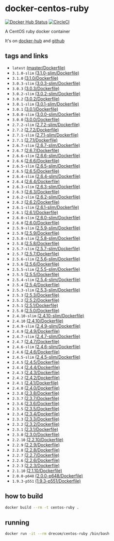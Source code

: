 # docker-centos-ruby
[![Docker Hub Status](https://dockerbuildbadges.quelltext.eu/status.svg?organization=drecom&repository=centos-ruby)](https://hub.docker.com/r/drecom/centos-ruby/)
[![CircleCI](https://circleci.com/gh/drecom/docker-centos-ruby/tree/master.svg?style=svg)](https://circleci.com/gh/drecom/docker-centos-ruby/tree/master)

A CentOS ruby docker container

It's on [docker-hub](https://hub.docker.com/r/drecom/centos-ruby/) and [github](https://github.com/drecom/docker-centos-ruby/)

## tags and links

* `latest` [(master/Dockerfile)](https://github.com/drecom/docker-centos-ruby/blob/master/Dockerfile)
* `3.1.0-slim` [(3.1.0-slim/Dockerfile)](https://github.com/drecom/docker-centos-ruby/blob/3.1.0-slim/Dockerfile)
* `3.1.0` [(3.1.0/Dockerfile)](https://github.com/drecom/docker-centos-ruby/blob/3.1.0/Dockerfile)
* `3.0.3-slim` [(3.0.3-slim/Dockerfile)](https://github.com/drecom/docker-centos-ruby/blob/3.0.3-slim/Dockerfile)
* `3.0.3` [(3.0.3/Dockerfile)](https://github.com/drecom/docker-centos-ruby/blob/3.0.3/Dockerfile)
* `3.0.2-slim` [(3.0.2-slim/Dockerfile)](https://github.com/drecom/docker-centos-ruby/blob/3.0.2-slim/Dockerfile)
* `3.0.2` [(3.0.2/Dockerfile)](https://github.com/drecom/docker-centos-ruby/blob/3.0.2/Dockerfile)
* `3.0.1-slim` [(3.0.1-slim/Dockerfile)](https://github.com/drecom/docker-centos-ruby/blob/3.0.1-slim/Dockerfile)
* `3.0.1` [(3.0.1/Dockerfile)](https://github.com/drecom/docker-centos-ruby/blob/3.0.1/Dockerfile)
* `3.0.0-slim` [(3.0.0-slim/Dockerfile)](https://github.com/drecom/docker-centos-ruby/blob/3.0.0-slim/Dockerfile)
* `3.0.0` [(3.0.0/Dockerfile)](https://github.com/drecom/docker-centos-ruby/blob/3.0.0/Dockerfile)
* `2.7.2-slim` [(2.7.2-slim/Dockerfile)](https://github.com/drecom/docker-centos-ruby/blob/2.7.2-slim/Dockerfile)
* `2.7.2` [(2.7.2/Dockerfile)](https://github.com/drecom/docker-centos-ruby/blob/2.7.2/Dockerfile)
* `2.7.1-slim` [(2.7.1-slim/Dockerfile)](https://github.com/drecom/docker-centos-ruby/blob/2.7.1-slim/Dockerfile)
* `2.7.1` [(2.7.1/Dockerfile)](https://github.com/drecom/docker-centos-ruby/blob/2.7.1/Dockerfile)
* `2.6.7-slim` [(2.6.7-slim/Dockerfile)](https://github.com/drecom/docker-centos-ruby/blob/2.6.7-slim/Dockerfile)
* `2.6.7` [(2.6.7/Dockerfile)](https://github.com/drecom/docker-centos-ruby/blob/2.6.7/Dockerfile)
* `2.6.6-slim` [(2.6.6-slim/Dockerfile)](https://github.com/drecom/docker-centos-ruby/blob/2.6.6-slim/Dockerfile)
* `2.6.6` [(2.6.6/Dockerfile)](https://github.com/drecom/docker-centos-ruby/blob/2.6.6/Dockerfile)
* `2.6.5-slim` [(2.6.5-slim/Dockerfile)](https://github.com/drecom/docker-centos-ruby/blob/2.6.5-slim/Dockerfile)
* `2.6.5` [(2.6.5/Dockerfile)](https://github.com/drecom/docker-centos-ruby/blob/2.6.5/Dockerfile)
* `2.6.4-slim` [(2.6.4-slim/Dockerfile)](https://github.com/drecom/docker-centos-ruby/blob/2.6.4-slim/Dockerfile)
* `2.6.4` [(2.6.4/Dockerfile)](https://github.com/drecom/docker-centos-ruby/blob/2.6.4/Dockerfile)
* `2.6.3-slim` [(2.6.3-slim/Dockerfile)](https://github.com/drecom/docker-centos-ruby/blob/2.6.3-slim/Dockerfile)
* `2.6.3` [(2.6.3/Dockerfile)](https://github.com/drecom/docker-centos-ruby/blob/2.6.3/Dockerfile)
* `2.6.2-slim` [(2.6.2-slim/Dockerfile)](https://github.com/drecom/docker-centos-ruby/blob/2.6.2-slim/Dockerfile)
* `2.6.2` [(2.6.2/Dockerfile)](https://github.com/drecom/docker-centos-ruby/blob/2.6.2/Dockerfile)
* `2.6.1-slim` [(2.6.1-slim/Dockerfile)](https://github.com/drecom/docker-centos-ruby/blob/2.6.1-slim/Dockerfile)
* `2.6.1` [(2.6.1/Dockerfile)](https://github.com/drecom/docker-centos-ruby/blob/2.6.1/Dockerfile)
* `2.6.0-slim` [(2.6.0-slim/Dockerfile)](https://github.com/drecom/docker-centos-ruby/blob/2.6.0-slim/Dockerfile)
* `2.6.0` [(2.6.0/Dockerfile)](https://github.com/drecom/docker-centos-ruby/blob/2.6.0/Dockerfile)
* `2.5.9-slim` [(2.5.9-slim/Dockerfile)](https://github.com/drecom/docker-centos-ruby/blob/2.5.9-slim/Dockerfile)
* `2.5.9` [(2.5.9/Dockerfile)](https://github.com/drecom/docker-centos-ruby/blob/2.5.9/Dockerfile)
* `2.5.8-slim` [(2.5.8-slim/Dockerfile)](https://github.com/drecom/docker-centos-ruby/blob/2.5.8-slim/Dockerfile)
* `2.5.8` [(2.5.8/Dockerfile)](https://github.com/drecom/docker-centos-ruby/blob/2.5.8/Dockerfile)
* `2.5.7-slim` [(2.5.7-slim/Dockerfile)](https://github.com/drecom/docker-centos-ruby/blob/2.5.7-slim/Dockerfile)
* `2.5.7` [(2.5.7/Dockerfile)](https://github.com/drecom/docker-centos-ruby/blob/2.5.7/Dockerfile)
* `2.5.6-slim` [(2.5.6-slim/Dockerfile)](https://github.com/drecom/docker-centos-ruby/blob/2.5.6-slim/Dockerfile)
* `2.5.6` [(2.5.6/Dockerfile)](https://github.com/drecom/docker-centos-ruby/blob/2.5.6/Dockerfile)
* `2.5.5-slim` [(2.5.5-slim/Dockerfile)](https://github.com/drecom/docker-centos-ruby/blob/2.5.5-slim/Dockerfile)
* `2.5.5` [(2.5.5/Dockerfile)](https://github.com/drecom/docker-centos-ruby/blob/2.5.5/Dockerfile)
* `2.5.4-slim` [(2.5.4-slim/Dockerfile)](https://github.com/drecom/docker-centos-ruby/blob/2.5.4-slim/Dockerfile)
* `2.5.4` [(2.5.4/Dockerfile)](https://github.com/drecom/docker-centos-ruby/blob/2.5.4/Dockerfile)
* `2.5.3-slim` [(2.5.3-slim/Dockerfile)](https://github.com/drecom/docker-centos-ruby/blob/2.5.3-slim/Dockerfile)
* `2.5.3` [(2.5.3/Dockerfile)](https://github.com/drecom/docker-centos-ruby/blob/2.5.3/Dockerfile)
* `2.5.2` [(2.5.2/Dockerfile)](https://github.com/drecom/docker-centos-ruby/blob/2.5.2/Dockerfile)
* `2.5.1` [(2.5.1/Dockerfile)](https://github.com/drecom/docker-centos-ruby/blob/2.5.1/Dockerfile)
* `2.5.0` [(2.5.0/Dockerfile)](https://github.com/drecom/docker-centos-ruby/blob/2.5.0/Dockerfile)
* `2.4.10-slim` [(2.4.10-slim/Dockerfile)](https://github.com/drecom/docker-centos-ruby/blob/2.4.10-slim/Dockerfile)
* `2.4.10` [(2.4.10/Dockerfile)](https://github.com/drecom/docker-centos-ruby/blob/2.4.10/Dockerfile)
* `2.4.9-slim` [(2.4.9-slim/Dockerfile)](https://github.com/drecom/docker-centos-ruby/blob/2.4.9-slim/Dockerfile)
* `2.4.9` [(2.4.9/Dockerfile)](https://github.com/drecom/docker-centos-ruby/blob/2.4.9/Dockerfile)
* `2.4.7-slim` [(2.4.7-slim/Dockerfile)](https://github.com/drecom/docker-centos-ruby/blob/2.4.7-slim/Dockerfile)
* `2.4.7` [(2.4.7/Dockerfile)](https://github.com/drecom/docker-centos-ruby/blob/2.4.7/Dockerfile)
* `2.4.6-slim` [(2.4.6-slim/Dockerfile)](https://github.com/drecom/docker-centos-ruby/blob/2.4.6-slim/Dockerfile)
* `2.4.6` [(2.4.6/Dockerfile)](https://github.com/drecom/docker-centos-ruby/blob/2.4.6/Dockerfile)
* `2.4.5-slim` [(2.4.5-slim/Dockerfile)](https://github.com/drecom/docker-centos-ruby/blob/2.4.5-slim/Dockerfile)
* `2.4.5` [(2.4.5/Dockerfile)](https://github.com/drecom/docker-centos-ruby/blob/2.4.5/Dockerfile)
* `2.4.4` [(2.4.4/Dockerfile)](https://github.com/drecom/docker-centos-ruby/blob/2.4.4/Dockerfile)
* `2.4.3` [(2.4.3/Dockerfile)](https://github.com/drecom/docker-centos-ruby/blob/2.4.3/Dockerfile)
* `2.4.2` [(2.4.2/Dockerfile)](https://github.com/drecom/docker-centos-ruby/blob/2.4.2/Dockerfile)
* `2.4.1` [(2.4.1/Dockerfile)](https://github.com/drecom/docker-centos-ruby/blob/2.4.1/Dockerfile)
* `2.4.0` [(2.4.0/Dockerfile)](https://github.com/drecom/docker-centos-ruby/blob/2.4.0/Dockerfile)
* `2.3.8` [(2.3.8/Dockerfile)](https://github.com/drecom/docker-centos-ruby/blob/2.3.8/Dockerfile)
* `2.3.7` [(2.3.7/Dockerfile)](https://github.com/drecom/docker-centos-ruby/blob/2.3.7/Dockerfile)
* `2.3.6` [(2.3.6/Dockerfile)](https://github.com/drecom/docker-centos-ruby/blob/2.3.6/Dockerfile)
* `2.3.5` [(2.3.5/Dockerfile)](https://github.com/drecom/docker-centos-ruby/blob/2.3.5/Dockerfile)
* `2.3.4` [(2.3.4/Dockerfile)](https://github.com/drecom/docker-centos-ruby/blob/2.3.4/Dockerfile)
* `2.3.3` [(2.3.3/Dockerfile)](https://github.com/drecom/docker-centos-ruby/blob/2.3.3/Dockerfile)
* `2.3.2` [(2.3.2/Dockerfile)](https://github.com/drecom/docker-centos-ruby/blob/2.3.2/Dockerfile)
* `2.3.1` [(2.3.1/Dockerfile)](https://github.com/drecom/docker-centos-ruby/blob/2.3.1/Dockerfile)
* `2.3.0` [(2.3.0/Dockerfile)](https://github.com/drecom/docker-centos-ruby/blob/2.3.0/Dockerfile)
* `2.2.10` [(2.2.10/Dockerfile)](https://github.com/drecom/docker-centos-ruby/blob/2.2.10/Dockerfile)
* `2.2.9` [(2.2.9/Dockerfile)](https://github.com/drecom/docker-centos-ruby/blob/2.2.9/Dockerfile)
* `2.2.8` [(2.2.8/Dockerfile)](https://github.com/drecom/docker-centos-ruby/blob/2.2.8/Dockerfile)
* `2.2.7` [(2.2.7/Dockerfile)](https://github.com/drecom/docker-centos-ruby/blob/2.2.7/Dockerfile)
* `2.2.6` [(2.2.6/Dockerfile)](https://github.com/drecom/docker-centos-ruby/blob/2.2.6/Dockerfile)
* `2.2.3` [(2.2.3/Dockerfile)](https://github.com/drecom/docker-centos-ruby/blob/2.2.3/Dockerfile)
* `2.1.10` [(2.1.10/Dockerfile)](https://github.com/drecom/docker-centos-ruby/blob/2.1.10/Dockerfile)
* `2.0.0-p648` [(2.0.0-p648/Dockerfile)](https://github.com/drecom/docker-centos-ruby/blob/2.0.0-p648/Dockerfile)
* `1.9.3-p551` [(1.9.3-p551/Dockerfile)](https://github.com/drecom/docker-centos-ruby/blob/1.9.3-p551/Dockerfile)

## how to build

```sh
docker build --rm -t centos-ruby .
```

## running

```sh
docker run -it --rm drecom/centos-ruby /bin/bash
```
